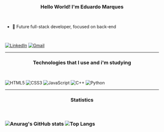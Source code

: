 
<h3 align="center">Hello World! I'm Eduardo Marques</h3>
<br>

- 🌱 Future full-stack developer, focused on back-end
<br>

[![LinkedIn](https://img.shields.io/badge/LinkedIn-0077B5?style=for-the-badge&logo=linkedin&logoColor=white)](https://www.linkedin.com/in/eduardo-marques-64b99b209/)
[![Gmail](https://img.shields.io/badge/Gmail-D14836?style=for-the-badge&logo=gmail&logoColor=white)](eduardomesser321@gmail.com)

---

<h3 align="center"> Technologies that I use and i'm studying </h3>
<br>

![HTML5](https://img.shields.io/badge/html5-%23E34F26.svg?style=for-the-badge&logo=html5&logoColor=white)
![CSS3](https://img.shields.io/badge/css3-%231572B6.svg?style=for-the-badge&logo=css3&logoColor=white)
![JavaScript](https://img.shields.io/badge/javascript-%23323330.svg?style=for-the-badge&logo=javascript&logoColor=%23F7DF1E)
![C++](https://img.shields.io/badge/c++-%2300599C.svg?style=for-the-badge&logo=c%2B%2B&logoColor=white)
![Python](https://img.shields.io/badge/python-3670A0?style=for-the-badge&logo=python&logoColor=ffdd54)

---


<h3 align="Center">Statistics<h3>
<br>

![Anurag's GitHub stats](https://github-readme-stats.vercel.app/api?username=oEduMarques&show_icons=true&theme=tokyonight)
![Top Langs](https://github-readme-stats.vercel.app/api/top-langs/?username=oEduMarques&layout=compact&theme=tokyonight)
